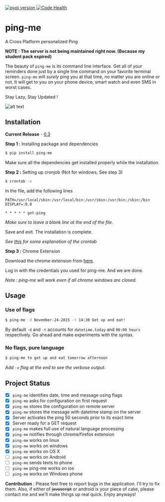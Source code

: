 [![pypi version](https://img.shields.io/pypi/v/ping-me.svg)](https://github.com/OrkoHunter/ping-me/tree/v0.2)
[![Code Health](https://landscape.io/github/OrkoHunter/ping-me/master/landscape.svg?style=flat)](https://landscape.io/github/OrkoHunter/ping-me/master)
# ping-me
A Cross Platform personalized Ping

**NOTE : The server is not being maintained right now. (Because my student pack expired)**

The beauty of `ping-me` is its command line interface. Get all of your
reminders done just by a single line command on your favorite terminal
screen. `ping-me` will *surely* ping you at that time, no matter you
are online or not. It will get to you on your phone device, smart watch
and even SMS in worst cases.

Stay Lazy, Stay Updated !

![alt text](bin/ping-me-e.png "ping-me -e")

## Installation

__Current Release__ - [0.3](https://github.com/OrkoHunter/ping-me/tree/v0.2)

__Step 1 :__ Installing package and dependencies
```sh
$ pip install ping-me
```
Make sure all the dependencies get installed properly while the installation.

__Step 2 :__ Setting up cronjob (Not for windows, See step 3)
```sh
$ crontab -e
```
In the file, add the following lines
```
PATH=/usr/local/sbin:/usr/local/bin:/usr/sbin:/usr/bin:/sbin:/bin
DISPLAY=:0.0

* * * * * get-ping
```
_Make sure to leave a blank line at the end of the file._

Save and exit. The installation is complete.

_See [this](https://github.com/OrkoHunter/ping-me/pull/22#issue-122990856) for
some explanation of the crontab_

__Step 3 :__ Chrome Extension

Download the chrome extension from [here](https://chrome.google.com/webstore/detail/ping-me/blcdkjncblkniknjkkcmlbfddeemidap).

Log in with the credentials you used for ping-me. And we are done.

_Note : ping-me will work even if all chrome windows are closed._

## Usage

### Use of flags
```sh
$ ping-me -d November-24-2015 -t 14:30 Get up and eat!
```
By default `-d` and `-t` accounts for `datetime.today` and `00:00 hours`
respectively. Go ahead and make experiments with the syntax.

### No flags, pure language
```sh
$ ping-me to get up and eat tomorrow afternoon
```

_Add `-v` flag at the end to see the verbose output._

## Project Status
 - [X] `ping-me` identifies date, time and message using flags
 - [X] `ping-me` asks for configuration on first request
 - [X] `ping-me` stores the configuration on remote server
 - [X] `ping-me` stores the message with datetime stamp on the server
 - [X] Server activates the ping 50 seconds prior to its exact time
 - [X] Server ready for a GET request
 - [X] `ping-me` makes full use of natural language processing
 - [X] `ping-me` notifies through chrome/firefox extension
 - [X] `ping-me` works on linux
 - [X] `ping-me` works on windows
 - [X] `ping-me` works on OS X
 - [ ] `ping-me` works on Android
 - [ ] `ping-me` sends texts to phone
 - [ ] `ping-me` ping-me works on ios
 - [ ] `ping-me` works on Windows phone

__Contribution__ : Please feel free to report bugs in the application. I'll try to fix them. Also, if either of ~~javascript~~ or android is your piece of cake, please contact me and we'll make things up real quick. Enjoy anyways!
